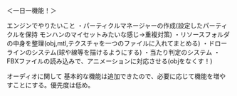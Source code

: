 ＜一日一機能！＞

エンジンでやりたいこと
・パーティクルマネージャーの作成(設定したパーティクルを保持 モンハンのマイセットみたいな感じ→重複対策)
・リソースフォルダの中身を整理(obj,mtl,テクスチャを一つのファイルに入れてまとめる)
・ドローラインのシステム(球や線等を描けるようにする)
・当たり判定のシステム
・FBXファイルの読み込みで、アニメーションに対応させる(objをなくす！)


オーディオに関して
基本的な機能は追加できたので、必要に応じて機能を増やすことにする。優先度は低め。